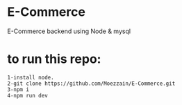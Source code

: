 # E-Commerce
E-Commerce backend using Node &amp; mysql

# to run this repo:
    1-install node.
    2-git clone https://github.com/Moezzain/E-Commerce.git
    3-npm i
    4-npm run dev
